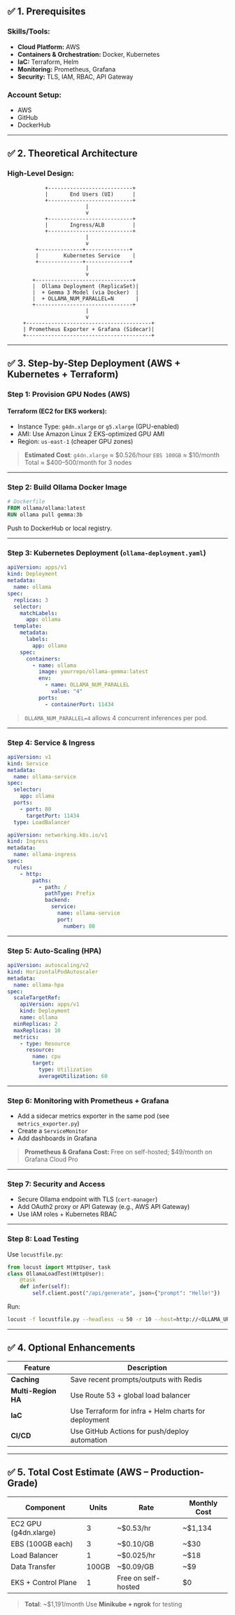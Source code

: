 ## ✅ 1. Prerequisites

### Skills/Tools:

* **Cloud Platform:** AWS 
* **Containers & Orchestration:** Docker, Kubernetes
* **IaC:** Terraform, Helm
* **Monitoring:** Prometheus, Grafana
* **Security:** TLS, IAM, RBAC, API Gateway

### Account Setup:

* AWS
* GitHub
* DockerHub

---

## ✅ 2. Theoretical Architecture

### High-Level Design:

```
            +---------------------------+
            |       End Users (UI)      |
            +---------------------------+
                         |
                         v
            +---------------------------+
            |       Ingress/ALB         |
            +---------------------------+
                         |
                         v
         +--------------+--------------+
         |        Kubernetes Service    |
         +--------------+--------------+
                         |
                         v
        +-------------------------------+
        |  Ollama Deployment (ReplicaSet)|
        |  + Gemma 3 Model (via Docker)  |
        |  + OLLAMA_NUM_PARALLEL=N       |
        +-------------------------------+
                         |
                         v
     +----------------------------------------+
     | Prometheus Exporter + Grafana (Sidecar)|
     +----------------------------------------+
```

---

## ✅ 3. Step-by-Step Deployment (AWS + Kubernetes + Terraform)

### Step 1: Provision GPU Nodes (AWS)

#### Terraform (EC2 for EKS workers):

* Instance Type: `g4dn.xlarge` or `g5.xlarge` (GPU-enabled)
* AMI: Use Amazon Linux 2 EKS-optimized GPU AMI
* Region: `us-east-1` (cheaper GPU zones)

>  **Estimated Cost**:
> `g4dn.xlarge` ≈ \$0.526/hour
> `EBS 100GB` ≈ \$10/month
> Total ≈ \$400–500/month for 3 nodes

---

### Step 2: Build Ollama Docker Image

```dockerfile
# Dockerfile
FROM ollama/ollama:latest
RUN ollama pull gemma:3b
```

Push to DockerHub or local registry.

---

### Step 3: Kubernetes Deployment (`ollama-deployment.yaml`)

```yaml
apiVersion: apps/v1
kind: Deployment
metadata:
  name: ollama
spec:
  replicas: 3
  selector:
    matchLabels:
      app: ollama
  template:
    metadata:
      labels:
        app: ollama
    spec:
      containers:
        - name: ollama
          image: yourrepo/ollama-gemma:latest
          env:
            - name: OLLAMA_NUM_PARALLEL
              value: "4"
          ports:
            - containerPort: 11434
```

>  `OLLAMA_NUM_PARALLEL=4` allows 4 concurrent inferences per pod.

---

### Step 4: Service & Ingress

```yaml
apiVersion: v1
kind: Service
metadata:
  name: ollama-service
spec:
  selector:
    app: ollama
  ports:
    - port: 80
      targetPort: 11434
  type: LoadBalancer
```

```yaml
apiVersion: networking.k8s.io/v1
kind: Ingress
metadata:
  name: ollama-ingress
spec:
  rules:
    - http:
        paths:
          - path: /
            pathType: Prefix
            backend:
              service:
                name: ollama-service
                port:
                  number: 80
```

---

### Step 5: Auto-Scaling (HPA)

```yaml
apiVersion: autoscaling/v2
kind: HorizontalPodAutoscaler
metadata:
  name: ollama-hpa
spec:
  scaleTargetRef:
    apiVersion: apps/v1
    kind: Deployment
    name: ollama
  minReplicas: 2
  maxReplicas: 10
  metrics:
    - type: Resource
      resource:
        name: cpu
        target:
          type: Utilization
          averageUtilization: 60
```

---

### Step 6: Monitoring with Prometheus + Grafana

* Add a sidecar metrics exporter in the same pod (see `metrics_exporter.py`)
* Create a `ServiceMonitor`
* Add dashboards in Grafana

>  **Prometheus & Grafana Cost:** Free on self-hosted; \$49/month on Grafana Cloud Pro

---

### Step 7: Security and Access

* Secure Ollama endpoint with TLS (`cert-manager`)
* Add OAuth2 proxy or API Gateway (e.g., AWS API Gateway)
* Use IAM roles + Kubernetes RBAC

---

### Step 8: Load Testing

Use `locustfile.py`:

```python
from locust import HttpUser, task
class OllamaLoadTest(HttpUser):
    @task
    def infer(self):
        self.client.post("/api/generate", json={"prompt": "Hello!"})
```

Run:

```bash
locust -f locustfile.py --headless -u 50 -r 10 --host=http://<OLLAMA_URL>
```

---

## ✅ 4. Optional Enhancements

| Feature             | Description                                          |
| ------------------- | ---------------------------------------------------- |
| **Caching**         | Save recent prompts/outputs with Redis               |
| **Multi-Region HA** | Use Route 53 + global load balancer                  |
| **IaC**             | Use Terraform for infra + Helm charts for deployment |
| **CI/CD**           | Use GitHub Actions for push/deploy automation        |

---

## ✅ 5. Total Cost Estimate (AWS – Production-Grade)

| Component             | Units | Rate                | Monthly Cost |
| --------------------- | ----- | ------------------- | ------------ |
| EC2 GPU (g4dn.xlarge) | 3     | \~\$0.53/hr         | \~\$1,134    |
| EBS (100GB each)      | 3     | \~\$0.10/GB         | \~\$30       |
| Load Balancer         | 1     | \~\$0.025/hr        | \~\$18       |
| Data Transfer         | 100GB | \~\$0.09/GB         | \~\$9        |
| EKS + Control Plane   | 1     | Free on self-hosted | \$0          |

> **Total**: \~\$1,191/month 
> Use **Minikube + ngrok** for testing

